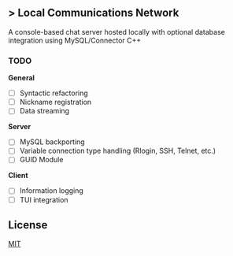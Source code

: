 ## > Local Communications Network
A console-based chat server hosted locally with optional database integration using MySQL/Connector C++

### TODO
**General**
- [ ] Syntactic refactoring
- [ ] Nickname registration
- [ ] Data streaming

**Server**
- [ ] MySQL backporting
- [ ] Variable connection type handling (Rlogin, SSH, Telnet, etc.)
- [ ] GUID Module

**Client**
- [ ] Information logging
- [ ] TUI integration

## License
[MIT](https://raw.githubusercontent.com/tobynetizen/win-local-comm-net/refs/heads/master/LICENSE)
